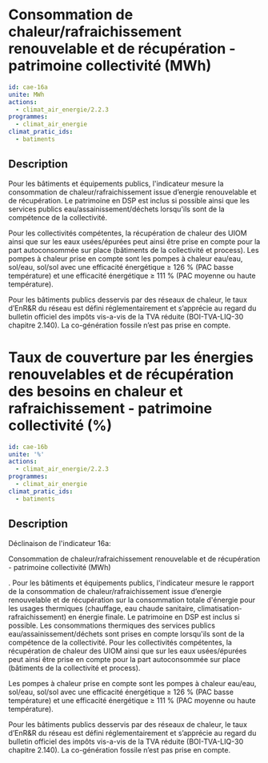 # Consommation de chaleur/rafraichissement renouvelable et de récupération - patrimoine collectivité   (MWh)
```yaml
id: cae-16a
unite: MWh
actions:
  - climat_air_energie/2.2.3
programmes:
  - climat_air_energie
climat_pratic_ids:
  - batiments
```
## Description
Pour les bâtiments et équipements publics, l'indicateur mesure  la consommation de chaleur/rafraichissement issue d’energie renouvelable et de récupération. Le patrimoine en DSP est inclus si possible ainsi que les services publics eau/assainissement/déchets lorsqu'ils sont de la compétence de la collectivité.

Pour les collectivités compétentes, la récupération de chaleur des UIOM ainsi que sur les eaux usées/épurées peut ainsi être prise en compte pour la part autoconsommée sur place (bâtiments de la collectivité et process). Les pompes à chaleur prise en compte sont les pompes à chaleur eau/eau, sol/eau, sol/sol avec une efficacité énergétique ≥ 126 % (PAC basse température) et une efficacité énergétique ≥ 111 % (PAC moyenne ou haute température).

Pour les bâtiments publics desservis par des réseaux de chaleur, le taux d’EnR&R du réseau est défini réglementairement et s’apprécie au regard du bulletin officiel des impôts vis-a-vis de la TVA réduite (BOI-TVA-LIQ-30 chapitre 2.140). La co-génération fossile n’est pas prise en compte.




# Taux de couverture par les énergies renouvelables et de récupération des besoins en chaleur et rafraichissement - patrimoine collectivité (%)
```yaml
id: cae-16b
unite: '%'
actions:
  - climat_air_energie/2.2.3
programmes:
  - climat_air_energie
climat_pratic_ids:
  - batiments
```
## Description
Déclinaison de l'indicateur 16a:

Consommation de chaleur/rafraichissement renouvelable et de récupération - patrimoine collectivité   (MWh)

. Pour les bâtiments et équipements publics, l'indicateur mesure le rapport de la consommation de chaleur/rafraichissement issue d’energie renouvelable et de récupération sur la consommation totale d'énergie pour les usages thermiques (chauffage, eau chaude sanitaire, climatisation-rafraichissement) en énergie finale. Le patrimoine en DSP est inclus si possible. Les consommations thermiques des services publics eau/assainissement/déchets sont prises en compte lorsqu'ils sont de la compétence de la collectivité. Pour les collectivités compétentes, la récupération de chaleur des UIOM ainsi que sur les eaux usées/épurées peut ainsi être prise en compte pour la part autoconsommée sur place (bâtiments de la collectivité et process).

Les pompes à chaleur prise en compte sont les pompes à chaleur eau/eau, sol/eau, sol/sol  avec une efficacité énergétique ≥ 126 % (PAC basse température) et une efficacité énergétique ≥ 111 % (PAC moyenne ou haute température).

Pour les bâtiments publics desservis par des réseaux de chaleur, le taux d’EnR&R du réseau est défini réglementairement et s’apprécie au regard du bulletin officiel des impôts vis-a-vis de la TVA réduite (BOI-TVA-LIQ-30 chapitre 2.140). La co-génération fossile n’est pas prise en compte.




